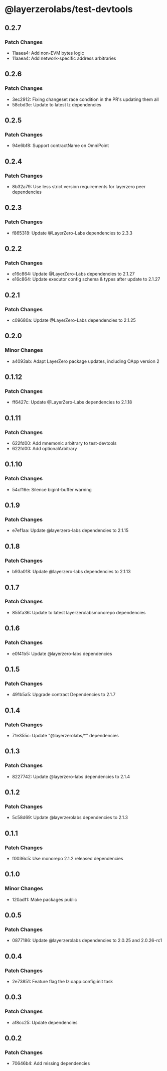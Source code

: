 # @layerzerolabs/test-devtools

## 0.2.7

### Patch Changes

- 11aaea4: Add non-EVM bytes logic
- 11aaea4: Add network-specific address arbitraries

## 0.2.6

### Patch Changes

- 3ec2912: Fixing changeset race condition in the PR's updating them all
- 58cbd3e: Update to latest lz dependencies

## 0.2.5

### Patch Changes

- 94e6bf8: Support contractName on OmniPoint

## 0.2.4

### Patch Changes

- 8b32a79: Use less strict version requirements for layerzero peer dependencies

## 0.2.3

### Patch Changes

- f865318: Update @LayerZero-Labs dependencies to 2.3.3

## 0.2.2

### Patch Changes

- e16c864: Update @LayerZero-Labs dependencies to 2.1.27
- e16c864: Update executor config schema & types after update to 2.1.27

## 0.2.1

### Patch Changes

- c09680a: Update @LayerZero-Labs dependencies to 2.1.25

## 0.2.0

### Minor Changes

- a4093ab: Adapt LayerZero package updates, including OApp version 2

## 0.1.12

### Patch Changes

- ff6427c: Update @LayerZero-Labs dependencies to 2.1.18

## 0.1.11

### Patch Changes

- 622fd00: Add mnemonic arbitrary to test-devtools
- 622fd00: Add optionalArbitrary

## 0.1.10

### Patch Changes

- 54cf16e: Silence bigint-buffer warning

## 0.1.9

### Patch Changes

- e7ef1aa: Update @layerzero-labs dependencies to 2.1.15

## 0.1.8

### Patch Changes

- b93a018: Update @layerzero-labs dependencies to 2.1.13

## 0.1.7

### Patch Changes

- 855fa36: Update to latest layerzerolabsmonorepo dependencies

## 0.1.6

### Patch Changes

- e0f41b5: Update @layerzero-labs dependencies

## 0.1.5

### Patch Changes

- 491b5a5: Upgrade contract Dependencies to 2.1.7

## 0.1.4

### Patch Changes

- 71e355c: Update "@layerzerolabs/\*" dependencies

## 0.1.3

### Patch Changes

- 8227742: Update @layerzero-labs dependencies to 2.1.4

## 0.1.2

### Patch Changes

- 5c58d69: Update @layerzerolabs dependencies to 2.1.3

## 0.1.1

### Patch Changes

- f0036c5: Use monorepo 2.1.2 released dependencies

## 0.1.0

### Minor Changes

- 120adf1: Make packages public

## 0.0.5

### Patch Changes

- 0877186: Update @layerzerolabs dependencies to 2.0.25 and 2.0.26-rc1

## 0.0.4

### Patch Changes

- 2e73851: Feature flag the lz:oapp:config:init task

## 0.0.3

### Patch Changes

- af8cc25: Update dependencies

## 0.0.2

### Patch Changes

- 70646b4: Add missing dependencies
